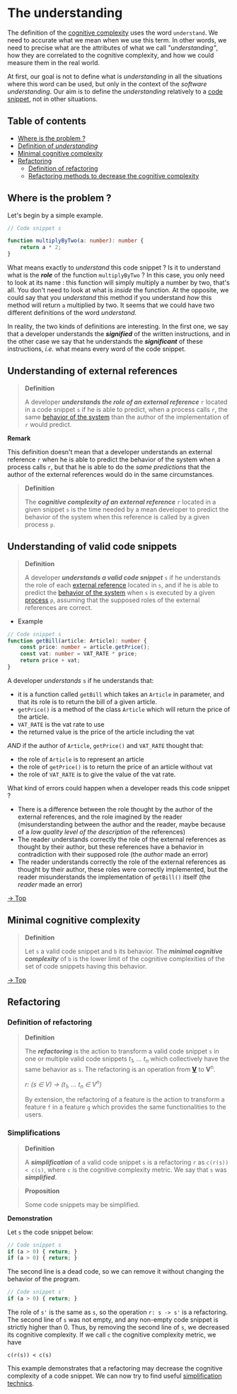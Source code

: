 # The understanding

The definition of the [cognitive complexity](./cognitive-complexity.md) uses the word `understand`. We need to accurate what we mean when we use this term. In other words, we need to precise what are the attributes of what we call *"understanding"*, how they are correlated to the cognitive complexity, and how we could measure them in the real world.

At first, our goal is not to define what is *understanding* in all the situations where this word can be used, but only in the context of the *software understanding*. Our aim is to define the *understanding* relatively to a [code snippet](code-snippets.md), not in other situations.

## Table of contents

* [Where is the problem ?](#where-is-the-problem-)
* [Definition of *understanding*](#definition-of-understanding)
* [Minimal cognitive complexity](#minimal-cognitive-complexity)
* [Refactoring](#refactoring)
    * [Definition of refactoring](#definition-of-refactoring)
    * [Refactoring methods to decrease the cognitive complexity](#refactoring-methods-to-decrease-the-cognitive-complexity)    

## Where is the problem ?

Let's begin by a simple example. 

```ts
// Code snippet s

function multiplyByTwo(a: number): number {
	return a * 2;
}
```

What means exactly to *understand* this code snippet ? Is it to understand what is the ***role*** of the function `multiplyByTwo` ? In this case, you only need to look at its name : this function will simply multiply a number by two, that's all. You don't need to look at what is *inside* the function. At the opposite, we could say that you *understand* this method if you understand *how* this method will return `a` multiplied by two. It seems that we could have two different definitions of the word *understand*. 

In reality, the two kinds of definitions are interesting. In the first one, we say that a developer understands the ***signified*** of the written instructions, and in the other case we say that he understands the ***significant*** of these instructions, *i.e.* what means every word of the code snippet.

## Understanding of external references

> **Definition**
>
> A developer ***understands the role of an external reference*** `r` located in a code snippet `s` if he is able to predict, when a process calls `r`, the same [behavior of the system](systems.md) than the author of the implementation of `r` would predict.

**Remark**

This definition doesn't mean that a developer understands an external reference `r` when he is able to predict the behavior of the system when a process calls `r`, but that he is able to do the *same predictions* that the author of the external references would do in the same circumstances.

> **Definition**
>
> The ***cognitive complexity of an external reference*** `r` located in a given snippet `s` is the time needed by a mean developer to predict the behavior of the system when this reference is called by a given process `p`.

## Understanding of valid code snippets

> **Definition**
>
> A developer ***understands a valid code snippet*** `s` if he understands the role of each [external reference](code-snippets-tmp.md#roles) located in `s`, and if he is able to predict the [behavior of the system](systems.md#definitions) when `s` is executed by a given [process](systems.md#definitions) `p`, assuming that the supposed roles of the external references are correct.

* Example

```ts
// Code snippet s
function getBill(article: Article): number {
	const price: number = article.getPrice();
	const vat: number = VAT_RATE * price;
	return price + vat;
}
```

A developer *understands* `s` if he understands that:

- it is a function called `getBill` which takes an `Article` in parameter, and that its role is to return the bill of a given article.
- `getPrice()` is a method of the class `Article` which will return the price of the article.
- `VAT_RATE` is the vat rate to use
- the returned value is the price of the article including the vat

*AND* if the author of `Article`, `getPrice()` and `VAT_RATE` thought that:

- the role of `Article` is to represent an article
- the role of `getPrice()` is to return the price of an article without vat
- the role of `VAT_RATE` is to give the value of the vat rate.

What kind of errors could happen when a developer reads this code snippet ?

* There is a difference between the role thought by the author of the external references, and the role imagined by the reader (misunderstanding between the author and the reader, maybe because of a *low quality level of the description* of the references)
* The reader understands correctly the role of the external references as thought by their author, but these references have a behavior in contradiction with their supposed role (the *author* made an error)
* The reader understands correctly the role of the external references as thought by their author, these roles were correctly implemented, but the reader misunderstands the implementation of `getBill()` itself (the *reader* made an error)

[-> Top](#the-understanding)
## Minimal cognitive complexity

> **Definition**
> 
> Let `s` a valid code snippet and `b` its behavior.
> The ***minimal cognitive complexity*** of `b` is the lower limit of the cognitive complexities of the set of code snippets having this behavior.


[-> Top](#the-understanding)
## Refactoring

### Definition of refactoring

> **Definition**
> 
> The ***refactoring*** is the action to transform a valid code snippet `s` in one or multiple valid code snippets *t<sub>1</sub>, ... t<sub>n</sub>* which collectively have the same behavior as `s`. The refactoring is an operation from **[V](code-snippets-tmp.md#valid-code-snippets)** to **V**<sup>n</sup>.
> 
> *r: (s ∈ V) -> (t<sub>1</sub>, ... t<sub>n</sub> ∈ V<sup>n</sup>)*
> 
> By extension, the refactoring of a feature is the action to transform a feature `f` in a feature `g` which provides the same functionalities to the users.


### Simplifications

> **Definition**
>
> A ***simplification*** of a valid code snippet `s` is a refactoring `r` as `c(r(s)) < c(s)`, where `c` is the cognitive complexity metric. We say that `s` was ***simplified***.

> **Proposition**
> 
> Some code snippets may be simplified.

**Demonstration**

Let `s` the code snippet below:

```ts
// Code snippet s
if (a > 0) { return; }
if (a > 0) { return; }
```
The second line is a dead code, so we can remove it without changing the behavior of the program.

```ts
// Code snippet s'
if (a > 0) { return; }
```

The role of `s'` is the same as `s`, so the operation `r: s -> s'` is a refactoring. The second line of `s` was not empty, and any non-empty code snippet is strictly higher than 0. Thus, by removing the second line of `s`, we decreased its cognitive complexity. If we call `c` the cognitive complexity metric, we have

`c(r(s)) < c(s)`

This example demonstrates that a refactoring may decrease the cognitive complexity of a code snippet. We can now try to find useful [simplification technics](simplifications.md).


